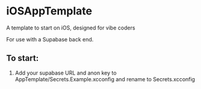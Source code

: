 # iOSAppTemplate
A template to start on iOS, designed for vibe coders

For use with a Supabase back end.

## To start:
1. Add your supabase URL and anon key to AppTemplate/Secrets.Example.xcconfig and rename to Secrets.xcconfig
